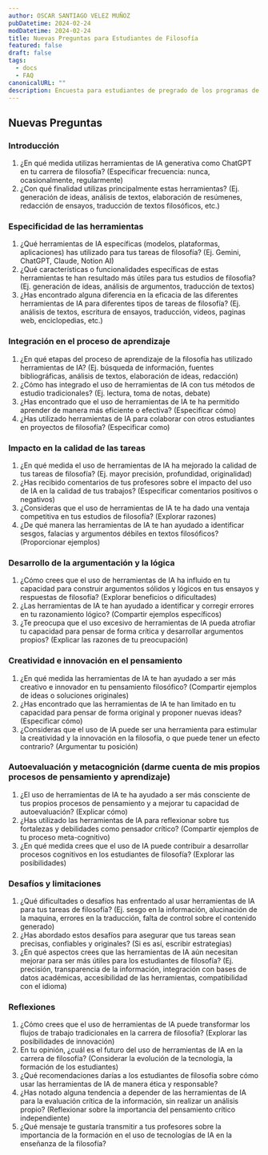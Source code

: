 ```yaml
---
author: OSCAR SANTIAGO VELEZ MUÑOZ
pubDatetime: 2024-02-24
modDatetime: 2024-02-24
title: Nuevas Preguntas para Estudiantes de Filosofía
featured: false
draft: false
tags:
  - docs
  - FAQ
canonicalURL: ""
description: Encuesta para estudiantes de pregrado de los programas de Filosofía en las principales universidades de Cali
---
```


## Nuevas Preguntas

### Introducción

1. ¿En qué medida utilizas herramientas de IA generativa como ChatGPT en tu carrera de filosofía? (Especificar frecuencia: nunca, ocasionalmente, regularmente)
2. ¿Con qué finalidad utilizas principalmente estas herramientas? (Ej. generación de ideas, análisis de textos, elaboración de resúmenes, redacción de ensayos, traducción de textos filosóficos, etc.)

### Especificidad de las herramientas

1. ¿Qué herramientas de IA específicas (modelos, plataformas, aplicaciones) has utilizado para tus tareas de filosofía? (Ej. Gemini, ChatGPT, Claude, Notion AI)
2. ¿Qué características o funcionalidades específicas de estas herramientas te han resultado más útiles para tus estudios de filosofía? (Ej. generación de ideas, análisis de argumentos, traducción de textos)
3. ¿Has encontrado alguna diferencia en la eficacia de las diferentes herramientas de IA para diferentes tipos de tareas de filosofía? (Ej. análisis de textos, escritura de ensayos, traducción, videos, paginas web, enciclopedias, etc.)

### Integración en el proceso de aprendizaje

1. ¿En qué etapas del proceso de aprendizaje de la filosofía has utilizado herramientas de IA? (Ej. búsqueda de información, fuentes bibliográficas, análisis de textos, elaboración de ideas, redacción)
2. ¿Cómo has integrado el uso de herramientas de IA con tus métodos de estudio tradicionales? (Ej. lectura, toma de notas, debate)
3. ¿Has encontrado que el uso de herramientas de IA te ha permitido aprender de manera más eficiente o efectiva? (Especificar cómo)
4. ¿Has utilizado herramientas de IA para colaborar con otros estudiantes en proyectos de filosofía? (Especificar como)

### Impacto en la calidad de las tareas

1. ¿En qué medida el uso de herramientas de IA ha mejorado la calidad de tus tareas de filosofía? (Ej. mayor precisión, profundidad, originalidad)
2. ¿Has recibido comentarios de tus profesores sobre el impacto del uso de IA en la calidad de tus trabajos? (Especificar comentarios positivos o negativos)
3. ¿Consideras que el uso de herramientas de IA te ha dado una ventaja competitiva en tus estudios de filosofía? (Explorar razones)
4. ¿De qué manera las herramientas de IA te han ayudado a identificar sesgos, falacias y argumentos débiles en textos filosóficos? (Proporcionar ejemplos)

### Desarrollo de la argumentación y la lógica

1. ¿Cómo crees que el uso de herramientas de IA ha influido en tu capacidad para construir argumentos sólidos y lógicos en tus ensayos y respuestas de filosofía? (Explorar beneficios o dificultades)
2. ¿Las herramientas de IA te han ayudado a identificar y corregir errores en tu razonamiento lógico? (Compartir ejemplos específicos)
3. ¿Te preocupa que el uso excesivo de herramientas de IA pueda atrofiar tu capacidad para pensar de forma crítica y desarrollar argumentos propios? (Explicar las razones de tu preocupación)

### Creatividad e innovación en el pensamiento

1. ¿En qué medida las herramientas de IA te han ayudado a ser más creativo e innovador en tu pensamiento filosófico? (Compartir ejemplos de ideas o soluciones originales)
2. ¿Has encontrado que las herramientas de IA te han limitado en tu capacidad para pensar de forma original y proponer nuevas ideas? (Especificar cómo)
3. ¿Consideras que el uso de IA puede ser una herramienta para estimular la creatividad y la innovación en la filosofía, o que puede tener un efecto contrario? (Argumentar tu posición)

### Autoevaluación y metacognición (darme cuenta de mis propios procesos de pensamiento y aprendizaje)

1. ¿El uso de herramientas de IA te ha ayudado a ser más consciente de tus propios procesos de pensamiento y a mejorar tu capacidad de autoevaluación? (Explicar cómo)
2. ¿Has utilizado las herramientas de IA para reflexionar sobre tus fortalezas y debilidades como pensador crítico? (Compartir ejemplos de tu proceso meta-cognitivo)
3. ¿En qué medida crees que el uso de IA puede contribuir a desarrollar procesos cognitivos en los estudiantes de filosofía? (Explorar las posibilidades)

### Desafíos y limitaciones

1. ¿Qué dificultades o desafíos has enfrentado al usar herramientas de IA para tus tareas de filosofía? (Ej. sesgo en la información, alucinación de la maquina, errores en la traducción, falta de control sobre el contenido generado)
2. ¿Has abordado estos desafíos para asegurar que tus tareas sean precisas, confiables y originales? (Si es así, escribir estrategias)
3. ¿En qué aspectos crees que las herramientas de IA aún necesitan mejorar para ser más útiles para los estudiantes de filosofía? (Ej. precisión, transparencia de la información, integración con bases de datos académicas, accesibilidad de las herramientas, compatibilidad con el idioma)

### Reflexiones

1. ¿Cómo crees que el uso de herramientas de IA puede transformar los flujos de trabajo tradicionales en la carrera de filosofía? (Explorar las posibilidades de innovación)
2. En tu opinión, ¿cuál es el futuro del uso de herramientas de IA en la carrera de filosofía? (Considerar la evolución de la tecnología, la formación de los estudiantes)
3. ¿Qué recomendaciones darías a los estudiantes de filosofía sobre cómo usar las herramientas de IA de manera ética y responsable?
4. ¿Has notado alguna tendencia a depender de las herramientas de IA para la evaluación crítica de la información, sin realizar un análisis propio? (Reflexionar sobre la importancia del pensamiento crítico independiente)
5. ¿Qué mensaje te gustaría transmitir a tus profesores sobre la importancia de la formación en el uso de tecnologías de IA en la enseñanza de la filosofía?
